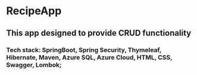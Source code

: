 # RecipeApp

## This app designed to provide CRUD functionality
### Tech stack: SpringBoot, Spring Security, Thymeleaf, Hibernate, Maven, Azure SQL, Azure Cloud, HTML, CSS, Swagger, Lombok;
